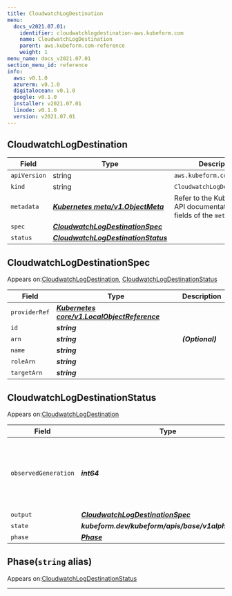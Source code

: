 ```yaml
---
title: CloudwatchLogDestination
menu:
  docs_v2021.07.01:
    identifier: cloudwatchlogdestination-aws.kubeform.com
    name: CloudwatchLogDestination
    parent: aws.kubeform.com-reference
    weight: 1
menu_name: docs_v2021.07.01
section_menu_id: reference
info:
  aws: v0.1.0
  azurerm: v0.1.0
  digitalocean: v0.1.0
  google: v0.1.0
  installer: v2021.07.01
  linode: v0.1.0
  version: v2021.07.01
---
```


## CloudwatchLogDestination
| Field | Type | Description |
| ------ | ----- | ----------- |
| `apiVersion` | string | `aws.kubeform.com/v1alpha1` |
|    `kind` | string | `CloudwatchLogDestination` |
| `metadata` | ***[Kubernetes meta/v1.ObjectMeta](https://v1-18.docs.kubernetes.io/docs/reference/generated/kubernetes-api/v1.18/#objectmeta-v1-meta)***|Refer to the Kubernetes API documentation for the fields of the `metadata` field.|
| `spec` | ***[CloudwatchLogDestinationSpec](#cloudwatchlogdestinationspec)***||
| `status` | ***[CloudwatchLogDestinationStatus](#cloudwatchlogdestinationstatus)***||
## CloudwatchLogDestinationSpec

Appears on:[CloudwatchLogDestination](#cloudwatchlogdestination), [CloudwatchLogDestinationStatus](#cloudwatchlogdestinationstatus)

| Field | Type | Description |
| ------ | ----- | ----------- |
| `providerRef` | ***[Kubernetes core/v1.LocalObjectReference](https://v1-18.docs.kubernetes.io/docs/reference/generated/kubernetes-api/v1.18/#localobjectreference-v1-core)***||
| `id` | ***string***||
| `arn` | ***string***| ***(Optional)*** |
| `name` | ***string***||
| `roleArn` | ***string***||
| `targetArn` | ***string***||
## CloudwatchLogDestinationStatus

Appears on:[CloudwatchLogDestination](#cloudwatchlogdestination)

| Field | Type | Description |
| ------ | ----- | ----------- |
| `observedGeneration` | ***int64***| ***(Optional)*** Resource generation, which is updated on mutation by the API Server.|
| `output` | ***[CloudwatchLogDestinationSpec](#cloudwatchlogdestinationspec)***| ***(Optional)*** |
| `state` | ***kubeform.dev/kubeform/apis/base/v1alpha1.State***| ***(Optional)*** |
| `phase` | ***[Phase](#phase)***| ***(Optional)*** |
## Phase(`string` alias)

Appears on:[CloudwatchLogDestinationStatus](#cloudwatchlogdestinationstatus)

---
